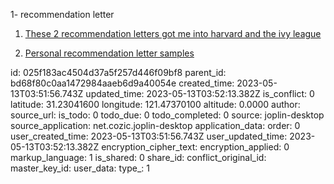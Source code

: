 1- recommendation letter

1.  [These 2 recommendation letters got me into harvard and the ivy league](https://blog.prepscholar.com/teacher-recommendation-letters-that-got-me-into-harvard-and-the-ivy-league)
    
2.  [Personal recommendation letter samples](https://blog.prepscholar.com/teacher-recommendation-letters-that-got-me-into-harvard-and-the-ivy-league)

id: 025f183ac4504d37a5f257d446f09bf8
parent_id: bd68f80c0aa1472984aaeb6d9a40054e
created_time: 2023-05-13T03:51:56.743Z
updated_time: 2023-05-13T03:52:13.382Z
is_conflict: 0
latitude: 31.23041600
longitude: 121.47370100
altitude: 0.0000
author: 
source_url: 
is_todo: 0
todo_due: 0
todo_completed: 0
source: joplin-desktop
source_application: net.cozic.joplin-desktop
application_data: 
order: 0
user_created_time: 2023-05-13T03:51:56.743Z
user_updated_time: 2023-05-13T03:52:13.382Z
encryption_cipher_text: 
encryption_applied: 0
markup_language: 1
is_shared: 0
share_id: 
conflict_original_id: 
master_key_id: 
user_data: 
type_: 1
